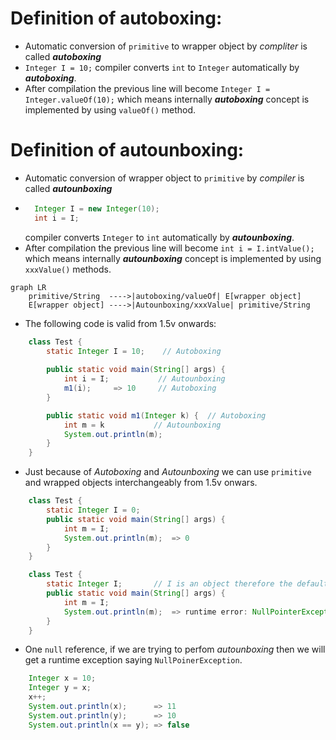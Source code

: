 # Definition of autoboxing:
- Automatic conversion of `primitive` to wrapper object by *compliter* is called ***autoboxing***
- `Integer I = 10;` compiler converts `int` to `Integer` automatically by ***autoboxing***.
- After compilation the previous line will become `Integer I = Integer.valueOf(10);` which means internally ***autoboxing*** concept is implemented by using `valueOf()` method.
# Definition of autounboxing:
- Automatic conversion of  wrapper object to `primitive` by *compiler* is called ***autounboxing***
- ``` java
    Integer I = new Integer(10);
    int i = I;
    ```
    compiler converts `Integer` to `int` automatically by ***autounboxing***.
- After compilation the previous line will become `int i = I.intValue();` which means internally ***autounboxing*** concept is implemented by using `xxxValue()` methods.

``` mermaid
graph LR 
    primitive/String  ---->|autoboxing/valueOf| E[wrapper object]
    E[wrapper object] ---->|Autounboxing/xxxValue| primitive/String

```
- The following code is valid from 1.5v onwards:
``` java
    class Test {
        static Integer I = 10;    // Autoboxing
        
        public static void main(String[] args) {
            int i = I;           // Autounboxing
            m1(i);     => 10     // Autoboxing 
        }

        public static void m1(Integer k) {  // Autoboxing
            int m = k           // Autounboxing
            System.out.println(m);
        }
    }
```
- Just because of *Autoboxing* and *Autounboxing* we can use `primitive` and wrapped objects interchangeably from 1.5v onwars.
``` java
    class Test {
        static Integer I = 0;
        public static void main(String[] args) {
            int m = I;
            System.out.println(m);  => 0
        }
    }
```
``` java
    class Test {
        static Integer I;       // I is an object therefore the default value is null
        public static void main(String[] args) {
            int m = I;
            System.out.println(m);  => runtime error: NullPointerException 
        }
    }
```
- One `null` reference, if we are trying to perfom *autounboxing* then we will get a runtime exception saying `NullPoinerException`.
``` java
    Integer x = 10;
    Integer y = x;
    x++;
    System.out.println(x);      => 11
    System.out.println(y);      => 10
    System.out.println(x == y); => false